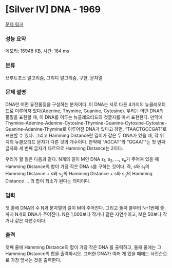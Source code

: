 # [Silver IV] DNA - 1969 

[문제 링크](https://www.acmicpc.net/problem/1969) 

### 성능 요약

메모리: 16948 KB, 시간: 184 ms

### 분류

브루트포스 알고리즘, 그리디 알고리즘, 구현, 문자열

### 문제 설명

<p>DNA란 어떤 유전물질을 구성하는 분자이다. 이 DNA는 서로 다른 4가지의 뉴클레오티드로 이루어져 있다(Adenine, Thymine, Guanine, Cytosine). 우리는 어떤 DNA의 물질을 표현할 때, 이 DNA를 이루는 뉴클레오티드의 첫글자를 따서 표현한다. 만약에 Thymine-Adenine-Adenine-Cytosine-Thymine-Guanine-Cytosine-Cytosine-Guanine-Adenine-Thymine로 이루어진 DNA가 있다고 하면, “TAACTGCCGAT”로 표현할 수 있다. 그리고 Hamming Distance란 길이가 같은 두 DNA가 있을 때, 각 위치의 뉴클오티드 문자가 다른 것의 개수이다. 만약에 “AGCAT"와 ”GGAAT"는 첫 번째 글자와 세 번째 글자가 다르므로 Hamming Distance는 2이다.</p>

<p>우리가 할 일은 다음과 같다. N개의 길이 M인 DNA s<sub>1</sub>, s<sub>2</sub>, ..., s<sub>n</sub>가 주어져 있을 때 Hamming Distance의 합이 가장 작은 DNA s를 구하는 것이다. 즉, s와 s<sub>1</sub>의 Hamming Distance + s와 s<sub>2</sub>의 Hamming Distance + s와 s<sub>3</sub>의 Hamming Distance ... 의 합이 최소가 된다는 의미이다.</p>

### 입력 

 <p>첫 줄에 DNA의 수 N과 문자열의 길이 M이 주어진다. 그리고 둘째 줄부터 N+1번째 줄까지 N개의 DNA가 주어진다. N은 1,000보다 작거나 같은 자연수이고, M은 50보다 작거나 같은 자연수이다.</p>

### 출력 

 <p>첫째 줄에 Hamming Distance의 합이 가장 작은 DNA 를 출력하고, 둘째 줄에는 그 Hamming Distance의 합을 출력하시오. 그러한 DNA가 여러 개 있을 때에는 사전순으로 가장 앞서는 것을 출력한다.</p>


